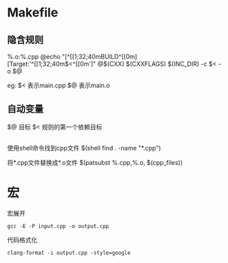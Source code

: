 


# Makefile


## 隐含规则
%.o:%.cpp
    @echo "[^[[1;32;40mBUILD^[[0m][Target:'^[[1;32;40m$<^[[0m']"
    @$(CXX) $(CXXFLAGS) $(INC_DIR) -c $< -o $@

eg:
$< 表示main.cpp
$@ 表示main.o

## 自动变量
$@ 目标
$< 规则的第一个依赖目标

## 
使用shell命令找到cpp文件
$(shell find . -name "*.cpp")

将*.cpp文件替换成*.o文件
$(patsubst %.cpp,%.o, $(cpp_files))


# 宏
宏展开
```
gcc -E -P input.cpp -o output.cpp
```

代码格式化
```
clang-format -i output.cpp -style=google
```